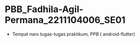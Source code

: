 # PBB_Fadhila-Agil-Permana_2211104006_SE01
* Tempat naro tugas-tugas praktikum, PPB ( android-flutter)
